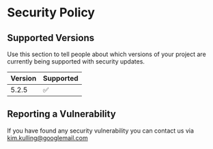 # Security Policy

## Supported Versions

Use this section to tell people about which versions of your project are
currently being supported with security updates.

| Version | Supported          |
| ------- | ------------------ |
| 5.2.5   | :white_check_mark: |

## Reporting a Vulnerability

If you have found any security vulnerability you can contact us via 
kim.kulling@googlemail.com

